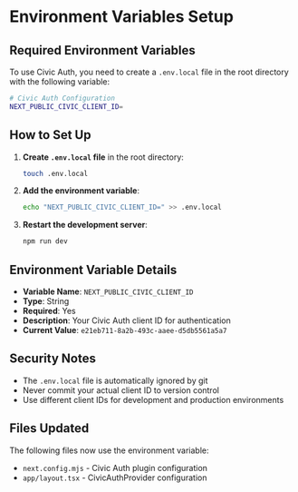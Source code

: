 # Environment Variables Setup

## Required Environment Variables

To use Civic Auth, you need to create a `.env.local` file in the root directory with the following variable:

```bash
# Civic Auth Configuration
NEXT_PUBLIC_CIVIC_CLIENT_ID=
```

## How to Set Up

1. **Create `.env.local` file** in the root directory:
   ```bash
   touch .env.local
   ```

2. **Add the environment variable**:
   ```bash
   echo "NEXT_PUBLIC_CIVIC_CLIENT_ID=" >> .env.local
   ```

3. **Restart the development server**:
   ```bash
   npm run dev
   ```

## Environment Variable Details

- **Variable Name**: `NEXT_PUBLIC_CIVIC_CLIENT_ID`
- **Type**: String
- **Required**: Yes
- **Description**: Your Civic Auth client ID for authentication
- **Current Value**: `e21eb711-8a2b-493c-aaee-d5db5561a5a7`

## Security Notes

- The `.env.local` file is automatically ignored by git
- Never commit your actual client ID to version control
- Use different client IDs for development and production environments

## Files Updated

The following files now use the environment variable:
- `next.config.mjs` - Civic Auth plugin configuration
- `app/layout.tsx` - CivicAuthProvider configuration
